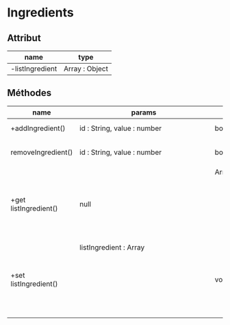 # Ingredients

## Attribut

| name | type
| --- | ---
| -listIngredient | Array : Object

## Méthodes

| name | params | return |usage
| --- | --- | --- | ---
| +addIngredient() | id : String, value : number | bool | add an ingredient
| removeIngredient() | id : String, value : number | bool | remove an ingredient 
|+get listIngredient()| null | Array<Object>|get list of Ingredient
|+set listIngredient()|listIngredient : Array<Object>|void| set list of Ingredient

